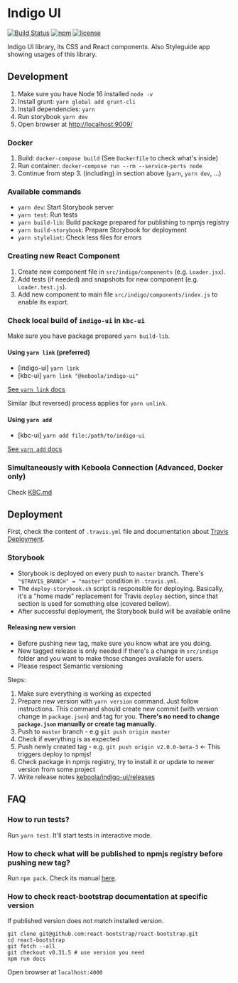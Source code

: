 # Indigo UI

[![Build Status](https://travis-ci.com/keboola/indigo-ui.svg?branch=master)](https://travis-ci.com/keboola/indigo-ui) [![npm](https://img.shields.io/npm/v/@keboola/indigo-ui.svg)](https://yarnpkg.com/en/package/@keboola/indigo-ui) [![license](https://img.shields.io/github/license/keboola/indigo-ui.svg)](https://github.com/keboola/indigo-ui/blob/master/LICENSE)

Indigo UI library, its CSS and React components. Also Styleguide app showing usages of this library.

## Development

1. Make sure you have Node 16 installed `node -v`
2. Install grunt: `yarn global add grunt-cli`
3. Install dependencies: `yarn`
4. Run storybook `yarn dev`
5. Open browser at [http://localhost:9009/](http://localhost:9009/)

### Docker

1. Build: `docker-compose build` (See `Dockerfile` to check what's inside)
2. Run container: `docker-compose run --rm --service-ports node`
3. Continue from step 3. (including) in section above (`yarn`, `yarn dev`, ...)

### Available commands

- `yarn dev`: Start Storybook server
- `yarn test`: Run tests
- `yarn build-lib`: Build package prepared for publishing to npmjs registry
- `yarn build-storybook`: Prepare Storybook for deployment
- `yarn stylelint`: Check less files for errors

### Creating new React Component

1. Create new component file in `src/indigo/components` (e.g. `Loader.jsx`).
2. Add tests (if needed) and snapshots for new component (e.g. `Loader.test.js`).
3. Add new component to main file `src/indigo/components/index.js` to enable its export.

### Check local build of `indigo-ui` in `kbc-ui`

Make sure you have package prepared `yarn build-lib`.

#### Using `yarn link` (preferred)

- [indigo-ui] `yarn link`
- [kbc-ui] `yarn link "@keboola/indigo-ui"`

[See `yarn link` docs](https://yarnpkg.com/en/docs/cli/link)

Similar (but reversed) process applies for `yarn unlink`.

#### Using `yarn add`

- [kbc-ui] `yarn add file:/path/to/indigo-ui`

[See `yarn add` docs](https://yarnpkg.com/lang/en/docs/cli/add/)

### Simultaneously with Keboola Connection (Advanced, Docker only)

Check [KBC.md](KBC.md)

## Deployment

First, check the content of `.travis.yml` file and documentation about
[Travis Deployment](https://docs.travis-ci.com/user/deployment).

### Storybook

- Storybook is deployed on every push to `master` branch. There's `"$TRAVIS_BRANCH" = "master"`
  condition in `.travis.yml`.
- The `deploy-storybook.sh` script is responsible for deploying. Basically, it's a "home made"
  replacement for Travis `deploy` section, since that section is used for something else (covered
  bellow).
- After successful deployment, the Storybook build will be available online

#### Releasing new version

- Before pushing new tag, make sure you know what are you doing.
- New tagged release is only needed if there's a change in `src/indigo` folder and you want to make
  those changes available for users.
- Please respect Semantic versioning

Steps:

1. Make sure everything is working as expected
2. Prepare new version with `yarn version` command. Just follow instructions. This command should
   create new commit (with
   version change in `package.json`) and tag for you. **There's no need to change `package.json`
   manually or create tag manually.**
3. Push to `master` branch - e.g `git push origin master`
4. Check if everything is as expected
5. Push newly created tag - e.g. `git push origin v2.0.0-beta-3` <- This triggers deploy to npmjs!
6. Check package in npmjs registry, try to install it or update to newer version from some project
7. Write release notes [keboola/indigo-ui/releases](https://github.com/keboola/indigo-ui/releases)

## FAQ

### How to run tests?

Run `yarn test`. It'll start tests in interactive mode.

### How to check what will be published to npmjs registry before pushing new tag?

Run `npm pack`. Check its manual [here](https://docs.npmjs.com/cli/pack).

### How to check react-bootstrap documentation at specific version

If published version does not match installed version.

```console
git clone git@github.com:react-bootstrap/react-bootstrap.git
cd react-bootstrap
git fetch --all
git checkout v0.31.5 # use version you need
npm run docs
```

Open browser at `localhost:4000`
